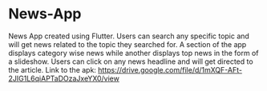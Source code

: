 # News-App
News App created using Flutter. Users can search any specific topic and will get news related to the topic they searched for. A section of the app displays category wise news while another displays top news in the form of a slideshow. Users can click on any news headline and will get directed to the article.
Link to the apk: https://drive.google.com/file/d/1mXQF-AFt-2JIG1L6qiAPTaDOzaJxeYX0/view

